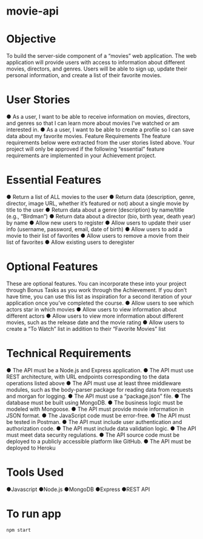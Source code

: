 # movie-api
# Objective
To build the server-side component of a “movies” web application. The web
application will provide users with access to information about different
movies, directors, and genres. Users will be able to sign up, update their
personal information, and create a list of their favorite movies.

# User Stories
● As a user, I want to be able to receive information on movies, directors, and genres so that I
can learn more about movies I’ve watched or am interested in.
● As a user, I want to be able to create a profile so I can save data about my favorite movies.
Feature Requirements
The feature requirements below were extracted from the user stories listed above. Your project will
only be approved if the following “essential” feature requirements are implemented in your
Achievement project.

# Essential Features
● Return a list of ALL movies to the user
● Return data (description, genre, director, image URL, whether it’s featured or not) about a
single movie by title to the user
● Return data about a genre (description) by name/title (e.g., “Birdman”)
● Return data about a director (bio, birth year, death year) by name
● Allow new users to register
● Allow users to update their user info (username, password, email, date of birth)
● Allow users to add a movie to their list of favorites
● Allow users to remove a movie from their list of favorites
● Allow existing users to deregister

# Optional Features
These are optional features. You can incorporate these into your project through Bonus Tasks as you
work through the Achievement. If you don’t have time, you can use this list as inspiration for a second
iteration of your application once you’ve completed the course.
● Allow users to see which actors star in which movies
● Allow users to view information about different actors
● Allow users to view more information about different movies, such as the release date and
the movie rating
● Allow users to create a “To Watch” list in addition to their “Favorite Movies” list

# Technical Requirements
● The API must be a Node.js and Express application.
● The API must use REST architecture, with URL endpoints corresponding to the data
operations listed above
● The API must use at least three middleware modules, such as the body-parser package for
reading data from requests and morgan for logging.
● The API must use a “package.json” file.
● The database must be built using MongoDB.
● The business logic must be modeled with Mongoose.
● The API must provide movie information in JSON format.
● The JavaScript code must be error-free.
● The API must be tested in Postman.
● The API must include user authentication and authorization code.
● The API must include data validation logic.
● The API must meet data security regulations.
● The API source code must be deployed to a publicly accessible platform like GitHub.
● The API must be deployed to Heroku

# Tools Used

●Javascript ●Node.js ●MongoDB ●Express ●REST API

# To run app
`npm start`
